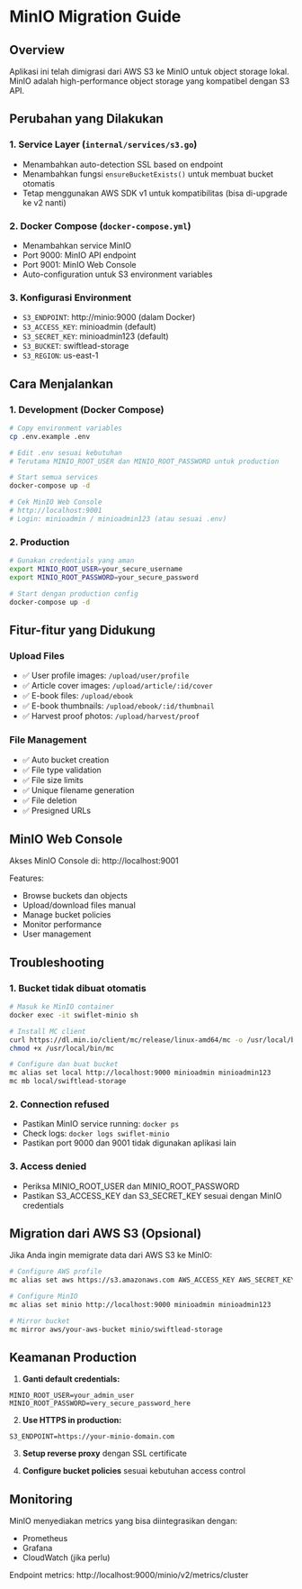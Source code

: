 # MinIO Migration Guide

## Overview

Aplikasi ini telah dimigrasi dari AWS S3 ke MinIO untuk object storage lokal. MinIO adalah high-performance object storage yang kompatibel dengan S3 API.

## Perubahan yang Dilakukan

### 1. Service Layer (`internal/services/s3.go`)

- Menambahkan auto-detection SSL based on endpoint
- Menambahkan fungsi `ensureBucketExists()` untuk membuat bucket otomatis
- Tetap menggunakan AWS SDK v1 untuk kompatibilitas (bisa di-upgrade ke v2 nanti)

### 2. Docker Compose (`docker-compose.yml`)

- Menambahkan service MinIO
- Port 9000: MinIO API endpoint
- Port 9001: MinIO Web Console
- Auto-configuration untuk S3 environment variables

### 3. Konfigurasi Environment

- `S3_ENDPOINT`: http://minio:9000 (dalam Docker)
- `S3_ACCESS_KEY`: minioadmin (default)
- `S3_SECRET_KEY`: minioadmin123 (default)
- `S3_BUCKET`: swiftlead-storage
- `S3_REGION`: us-east-1

## Cara Menjalankan

### 1. Development (Docker Compose)

```bash
# Copy environment variables
cp .env.example .env

# Edit .env sesuai kebutuhan
# Terutama MINIO_ROOT_USER dan MINIO_ROOT_PASSWORD untuk production

# Start semua services
docker-compose up -d

# Cek MinIO Web Console
# http://localhost:9001
# Login: minioadmin / minioadmin123 (atau sesuai .env)
```

### 2. Production

```bash
# Gunakan credentials yang aman
export MINIO_ROOT_USER=your_secure_username
export MINIO_ROOT_PASSWORD=your_secure_password

# Start dengan production config
docker-compose up -d
```

## Fitur-fitur yang Didukung

### Upload Files

- ✅ User profile images: `/upload/user/profile`
- ✅ Article cover images: `/upload/article/:id/cover`
- ✅ E-book files: `/upload/ebook`
- ✅ E-book thumbnails: `/upload/ebook/:id/thumbnail`
- ✅ Harvest proof photos: `/upload/harvest/proof`

### File Management

- ✅ Auto bucket creation
- ✅ File type validation
- ✅ File size limits
- ✅ Unique filename generation
- ✅ File deletion
- ✅ Presigned URLs

## MinIO Web Console

Akses MinIO Console di: http://localhost:9001

Features:

- Browse buckets dan objects
- Upload/download files manual
- Manage bucket policies
- Monitor performance
- User management

## Troubleshooting

### 1. Bucket tidak dibuat otomatis

```bash
# Masuk ke MinIO container
docker exec -it swiflet-minio sh

# Install MC client
curl https://dl.min.io/client/mc/release/linux-amd64/mc -o /usr/local/bin/mc
chmod +x /usr/local/bin/mc

# Configure dan buat bucket
mc alias set local http://localhost:9000 minioadmin minioadmin123
mc mb local/swiftlead-storage
```

### 2. Connection refused

- Pastikan MinIO service running: `docker ps`
- Check logs: `docker logs swiflet-minio`
- Pastikan port 9000 dan 9001 tidak digunakan aplikasi lain

### 3. Access denied

- Periksa MINIO_ROOT_USER dan MINIO_ROOT_PASSWORD
- Pastikan S3_ACCESS_KEY dan S3_SECRET_KEY sesuai dengan MinIO credentials

## Migration dari AWS S3 (Opsional)

Jika Anda ingin memigrate data dari AWS S3 ke MinIO:

```bash
# Configure AWS profile
mc alias set aws https://s3.amazonaws.com AWS_ACCESS_KEY AWS_SECRET_KEY

# Configure MinIO
mc alias set minio http://localhost:9000 minioadmin minioadmin123

# Mirror bucket
mc mirror aws/your-aws-bucket minio/swiftlead-storage
```

## Keamanan Production

1. **Ganti default credentials:**

```env
MINIO_ROOT_USER=your_admin_user
MINIO_ROOT_PASSWORD=very_secure_password_here
```

2. **Use HTTPS in production:**

```env
S3_ENDPOINT=https://your-minio-domain.com
```

3. **Setup reverse proxy** dengan SSL certificate

4. **Configure bucket policies** sesuai kebutuhan access control

## Monitoring

MinIO menyediakan metrics yang bisa diintegrasikan dengan:

- Prometheus
- Grafana
- CloudWatch (jika perlu)

Endpoint metrics: http://localhost:9000/minio/v2/metrics/cluster
